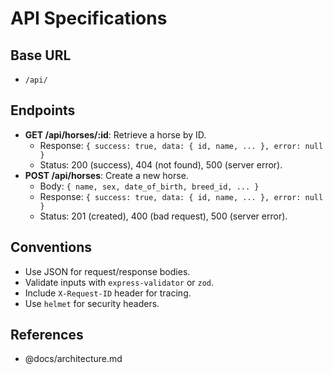 # API Specifications

## Base URL
- `/api/`

## Endpoints
- **GET /api/horses/:id**: Retrieve a horse by ID.
  - Response: `{ success: true, data: { id, name, ... }, error: null }`
  - Status: 200 (success), 404 (not found), 500 (server error).
- **POST /api/horses**: Create a new horse.
  - Body: `{ name, sex, date_of_birth, breed_id, ... }`
  - Response: `{ success: true, data: { id, name, ... }, error: null }`
  - Status: 201 (created), 400 (bad request), 500 (server error).

## Conventions
- Use JSON for request/response bodies.
- Validate inputs with `express-validator` or `zod`.
- Include `X-Request-ID` header for tracing.
- Use `helmet` for security headers.

## References
- @docs/architecture.md